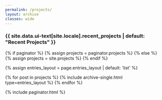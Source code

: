```yaml
---
permalink: /projects/
layout: archive
classes: wide
---
```


<h3 class="archive__subtitle">{{ site.data.ui-text[site.locale].recent_projects | default: "Recent Projects" }}</h3>

{% if paginator %}
  {% assign projects = paginator.projects %}
{% else %}
  {% assign projects = site.projects %}
{% endif %}

{% assign entries_layout = page.entries_layout | default: 'list' %}
<div class="entries-{{ entries_layout }}">
  {% for post in projects %}
    {% include archive-single.html type=entries_layout %}
  {% endfor %}
</div>

{% include paginator.html %}